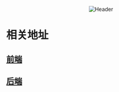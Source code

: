 <div align=center> 

![Header](https://capsule-render.vercel.app/api?type=Waving&color=timeGradient&height=200&animation=fadeIn&section=header&text=Backend-Appeals&fontSize=70)

</div>

# 相关地址
## [前端](https://github.com/FloraCore/frontend-appeals)
## [后端](https://github.com/FloraCore/backend-appeals)